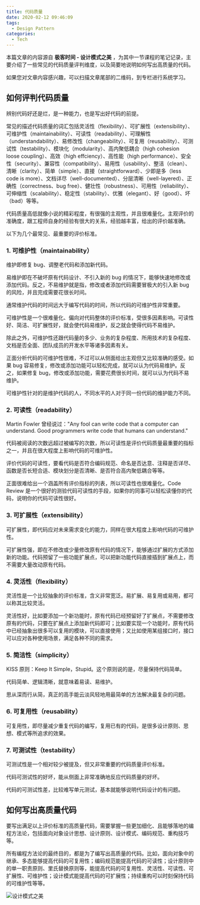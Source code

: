 ```yaml
---
title: 代码质量
date: 2020-02-12 09:46:09
tags:
  - Design Pattern
categories:
  - Tech
---
```


本篇文章的内容源自 **极客时间 - 设计模式之美** ，为其中一节课程的笔记记录，主要介绍了一些常见的代码质量评判维度，以及简要地说明如何写出高质量的代码。

如果您对文章内容感兴趣，可以扫描文章尾部的二维码，到专栏进行系统学习。





<!-- more -->



## 如何评判代码质量

辨别代码好还是烂，是一种能力，也是写出好代码的前提。

常见的描述代码质量的词汇包括灵活性（flexibility）、可扩展性（extensibility）、可维护性（maintainability）、可读性（readability）、可理解性（understandability）、易修改性（changeability）、可复用（reusability）、可测试性（testability）、模块化（modularity）、高内聚低耦合（high cohesion loose coupling）、高效（high effciency）、高性能（high performance）、安全性（security）、兼容性（compatibility）、易用性（usability）、整洁（clean）、清晰（clarity）、简单（simple）、直接（straightforward）、少即是多（less code is more）、文档详尽（well-documented）、分层清晰（well-layered）、正确性（correctness、bug free）、健壮性（robustness）、可用性（reliability）、可伸缩性（scalability）、稳定性（stability）、优雅（elegant）、好（good）、坏（bad）等等。

代码质量高低就像小说的精彩程度，有很强的主观性，并且很难量化。主观评价的准确度，跟工程师自身的经验有很大的关系，经验越丰富，给出的评价越准确。

以下为几个最常见、最重要的评价标准。



### 1. 可维护性（maintainability）

维护即修复 bug、调整老代码和添加新代码。

易维护即在不破坏原有代码设计、不引入新的 bug 的情况下，能够快速地修改或添加代码。反之，不易维护就是指，修改或者添加代码需要冒极大的引入新 bug 的风险，并且完成需要花很长时间。

通常维护代码的时间远大于编写代码的时间，所以代码的可维护性非常重要。

可维护性是一个很难量化、偏向对代码整体的评价标准，受很多因素影响。可读性好、简洁、可扩展性好，就会使代码易维护，反之就会使得代码不易维护。

除此之外，可维护性还跟代码量的多少、业务的复杂程度、所用技术的复杂程度、文档是否全面、团队成员的开发水平等诸多因素有关。

正面分析代码的可维护性很难，不过可以从侧面给出主观但又比较准确的感受。如果 bug 容易修复，修改或添加功能可以轻松完成，就可以认为代码易维护。反之，如果修复 bug，修改或添加功能，需要花费很长时间，就可以认为代码不易维护。

可维护性针对的是维护代码的人，不同水平的人对于同一份代码的维护能力不同。



### 2. 可读性（readability）

Martin Fowler 曾经说过："Any fool can write code that a computer can understand. Good programmers write code that humans can understand."

代码被阅读的次数远超过被编写的次数，所以可读性是评价代码质量最重要的指标之一，并且在很大程度上影响代码的可维护性。

评价代码的可读性，要看代码是否符合编码规范、命名是否达意、注释是否详尽、函数是否长短合适、模块划分是否清晰、是否符合高内聚低耦合等等。

正面很难给出一个涵盖所有评价指标的列表，所以可读性也很难量化。Code Review 是一个很好的测验代码可读性的手段，如果你的同事可以轻松读懂你的代码，说明你的代码可读性很好。



### 3. 可扩展性（extensibility）

可扩展性，即代码应对未来需求变化的能力，同样在很大程度上影响代码的可维护性。

可扩展性强，即在不修改或少量修改原有代码的情况下，能够通过扩展的方式添加新的功能。代码预留了一些功能扩展点，可以把新功能代码直接插到扩展点上，而不需要大量改动原有代码。



### 4. 灵活性（flexibility）

灵活性是一个比较抽象的评价标准，含义非常宽泛。易扩展、易复用或易用，都可以称其比较灵活。

灵活性好，比如要添加一个新功能时，原有代码已经预留好了扩展点，不需要修改原有的代码，只要在扩展点上添加新代码即可；比如要实现一个功能时，原有代码中已经抽象出很多可以复用的模块，可以直接使用；又比如使用某组接口时，接口可以应对各种使用场景，满足各种不同的需求。



### 5. 简洁性（simplicity）

KISS 原则：Keep It Simple，Stupid。这个原则说的是，尽量保持代码简单。

代码简单、逻辑清晰，就意味着易读、易维护。

思从深而行从简，真正的高手能云淡风轻地用最简单的方法解决最复杂的问题。



### 6. 可复用性（reusability）

可复用性，即尽量减少重复代码的编写，复用已有的代码，是很多设计原则、思想、模式等所追求的效果。



### 7. 可测试性（testability）

可测试性是一个相对较少被提及，但又非常重要的代码质量评价标准。

代码可测试性的好坏，能从侧面上非常准确地反应代码质量的好坏。

代码的可测试性差，比较难写单元测试，基本就能够说明代码设计的有问题。



## 如何写出高质量代码

要写出满足以上评价标准的高质量代码，需要掌握一些更加细化、且能够落地的编程方法论，包括面向对象设计思想、设计原则、设计模式、编码规范、重构技巧等。

所有编程方法论的最终目的，都是为了编写出高质量的代码。比如，面向对象中的继承、多态能够提高代码的可复用性；编码规范能提高代码的可读性；设计原则中的单一职责原则、里氏替换原则等，能提高代码的可复用性、灵活性、可读性、可扩展性、可维护性；设计模式能提高代码的可扩展性；持续重构可以时刻保持代码的可维护性等等。



![设计模式之美](http://image.ulyssesss.com/design-pattern.jpeg)